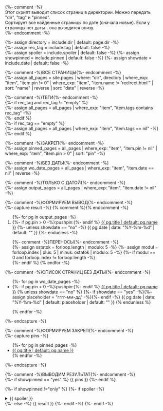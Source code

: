 {%- comment -%}  
Этот скрипт выводит список страниц в директории. Можно передать "dir", "tag" и "pinned".  
Сортирует все найденные страницы по дате (сначала новые). Если у страницы нет даты - она выводится внизу.  
{%- endcomment -%}  

{%- assign directory = include.dir | default: page.dir -%}  
{%- assign rec_tag = include.tag | default: false -%}  
{%- assign spoiler = include.spoiler | default: false -%}
{%- assign showpinned = include.pinned | default: false -%}
{%- assign showdate = include.date | default: false -%}

{%- comment -%}ВСЕ СТРАНИЦЫ{%- endcomment -%}  
{%- 
  assign all_pages = site.pages 
  | where: "dir",  directory 
  | where_exp: "item", "item.pin != 0"
  | where_exp: "item", "item.name != 'redirect.html'"
  | sort: "name" | reverse
  | sort: "date" | reverse 
-%}  

{%- comment -%}ТЕГИ{%- endcomment -%}  
{%- if rec_tag and rec_tag != "empty" %}  
{%- assign all_pages = all_pages | where_exp: "item", "item.tags contains rec_tag" -%}  
{%- endif %}  
{%- if rec_tag == "empty" %}  
{%- assign all_pages = all_pages | where_exp: "item", "item.tags == nil" -%}  
{%- endif %}   

{%- comment -%}ЗАКРЕП{%- endcomment -%}  
{%- 
  assign pinned_pages = all_pages 
  | where_exp: "item", "item.pin != nil" 
  | where_exp: "item", "item.pin > 0" 
  | sort: "pin" 
-%}  

{%- comment -%}БЕЗ ДАТЫ{%- endcomment -%}  
{%- 
  assign wo_date_pages = all_pages 
  | where_exp: "item", "item.date == nil" 
  | reverse
-%}  

{%- comment -%}ТОЛЬКО С ДАТОЙ{%- endcomment -%}  
{%- 
  assign output_pages = all_pages 
  | where_exp: "item", "item.date != nil" 
-%} 


{%- comment -%}ФОРМИРУЕМ ВЫВОД{%- endcomment -%}  
{%- capture result -%}
{% comment %}<!-- Debug. dir: ({{ directory }}). tag: ({{ rec_tag }}), qty: ({{ output_pages.size }}) -->{% endcomment -%}
<ol reversed id="navigation">
{%- for pg in output_pages -%}
<li>{%- if pg.pin > 0 -%}:pushpin:{%- endif %}
<a href="{{ pg.url | prepend: site.baseurl }}">{{ pg.title | default: pg.name }}</a>
{%- unless showdate == "no" -%}
<time class="shaded">
{{ pg.date | date: "%Y-%m-%d" | default: "" }}</time>
{%- endunless -%}</li>

{%- comment -%}ПЕРЕНОСЫ{%- endcomment -%}  
{%- assign ostatok = forloop.length | modulo: 5 -%}
{%- assign modul = forloop.index | plus: 5 | minus: ostatok | modulo: 5 -%}
{%- if modul == 0 and forloop.index != forloop.length -%}<br>{%- endif %}
{% endfor -%}
</ol>

{%- comment -%}СПИСОК СТРАНИЦ БЕЗ ДАТЫ{%- endcomment -%}  
<ul>
{%- for pg in wo_date_pages -%}
<li>{%- if pg.pin > 0 -%}:pushpin:{%- endif %}
<a href="{{ pg.url | prepend: site.baseurl }}">{{ pg.title | default: pg.name }}</a>
{% unless showdate == "no" %}
{%- if showdate == "yes" -%}{%- assign placeholder = "гггг-мм-дд" -%}{%- endif -%}
<time class="shaded">
{{ pg.date | date: "%Y-%m-%d" | default: placeholder | default: "" }}
</time>
{% endunless %}</li>

{% endfor -%}
</ul>
{%- endcapture -%}


{%- comment -%}ФОРМИРУЕМ ЗАКРЕП{%- endcomment -%}  
{%- capture pins -%}
<ul>
{%- for pg in pinned_pages -%}
<li>
<a href="{{ pg.url | prepend: site.baseurl }}">{{ pg.title | default: pg.name }}</a>
</li>
{% endfor -%}
</ul>
{%- endcapture -%}


{%- comment -%}ВЫВОДИМ РЕЗУЛЬТАТ{%- endcomment -%}  
{%- if showpinned == "yes" %}
{{ pins }}
{%- endif %}  

{%- if showpinned !="only" %}
{%- if spoiler -%}
<details markdown="0"><summary markdown="0">{{ spoiler }}</summary>
{{ result }}
</details>
{%- else -%}
{{ result }}
{%- endif -%}
{%- endif -%}

